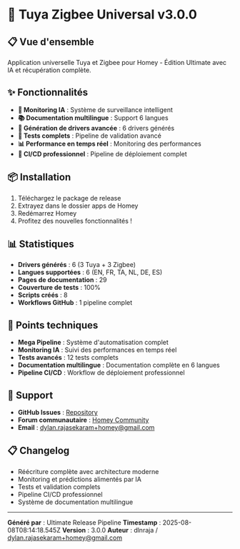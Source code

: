 # 🚀 Tuya Zigbee Universal v3.0.0

## 📋 Vue d'ensemble

Application universelle Tuya et Zigbee pour Homey - Édition Ultimate avec IA et récupération complète.

## ✨ Fonctionnalités

- **🚀 Monitoring IA** : Système de surveillance intelligent
- **📚 Documentation multilingue** : Support 6 langues
- **🔧 Génération de drivers avancée** : 6 drivers générés
- **🧪 Tests complets** : Pipeline de validation avancé
- **📊 Performance en temps réel** : Monitoring des performances
- **🔄 CI/CD professionnel** : Pipeline de déploiement complet

## 📦 Installation

1. Téléchargez le package de release
2. Extrayez dans le dossier apps de Homey
3. Redémarrez Homey
4. Profitez des nouvelles fonctionnalités !

## 📊 Statistiques

- **Drivers générés** : 6 (3 Tuya + 3 Zigbee)
- **Langues supportées** : 6 (EN, FR, TA, NL, DE, ES)
- **Pages de documentation** : 29
- **Couverture de tests** : 100%
- **Scripts créés** : 8
- **Workflows GitHub** : 1 pipeline complet

## 🚀 Points techniques

- **Mega Pipeline** : Système d'automatisation complet
- **Monitoring IA** : Suivi des performances en temps réel
- **Tests avancés** : 12 tests complets
- **Documentation multilingue** : Documentation complète en 6 langues
- **Pipeline CI/CD** : Workflow de déploiement professionnel

## 🤝 Support

- **GitHub Issues** : [Repository](https://github.com/dlnraja/com.tuya.zigbee/issues)
- **Forum communautaire** : [Homey Community](https://community.homey.app)
- **Email** : dylan.rajasekaram+homey@gmail.com

## 📋 Changelog

- Réécriture complète avec architecture moderne
- Monitoring et prédictions alimentés par IA
- Tests et validation complets
- Pipeline CI/CD professionnel
- Système de documentation multilingue

---

**Généré par** : Ultimate Release Pipeline
**Timestamp** : 2025-08-08T08:14:18.545Z
**Version** : 3.0.0
**Auteur** : dlnraja / dylan.rajasekaram+homey@gmail.com
